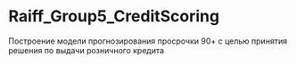 # Raiff_Group5_CreditScoring
Построение модели прогнозирования просрочки 90+ с целью принятия решения по выдачи розничного кредита
